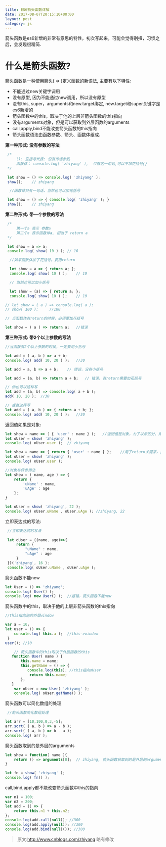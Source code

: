 ```yaml
---
title: ES6箭头函数详解
date: 2017-08-07T20:15:10+00:00
layout: post
category: js
---
```


箭头函数是es6新增的非常有意思的特性，初次写起来，可能会觉得别扭，习惯之后，会发现很精简.

# 什么是箭头函数?

箭头函数是一种使用箭头( => )定义函数的新语法, 主要有以下特性:

- 不能通过new关键字调用
- 没有原型, 因为不能通过new调用，所以没有原型
- 没有this, super，arguments和new.target绑定, new.target和super关键字是es6新增的
- 箭头函数中的this，取决于他的上层非箭头函数的this指向
- 没有arguments对象，但是可以获取到外层函数的arguments
- call,apply,bind不能改变箭头函数的this指向
- 箭头函数语法由函数参数、箭头、函数体组成.

**第一种形式: 没有参数的写法**

```js
 /*
     (): 空括号代表: 没有传递参数
     函数体： console.log( 'zhiyang' ),  只有这一句话,可以不加花括号{}
 */

 let show = () => console.log( 'zhiyang' );
 show(); 	// zhiyang
```

```js
  //函数体只有一句话，当然也可以加花括号

 let show = () => { console.log( 'zhiyang' ); }
 show();	// zhiyang

```

**第二种形式: 带一个参数的写法**

```js
 /*
     第一个a 表示 参数a
     第二个a 表示函数体a, 相当于 return a
 */

 let show = a => a;
 console.log( show( 10 ) );	// 10
```

```js
  //如果函数体加了花括号，要用return

  let show = a => { return a; };
  console.log( show( 10 ) );	// 10

  // 当然也可以加小括号

  let show = (a) => { return a; };
  console.log( show( 10 ) );	// 10
```
 
```js
// let show = ( a ) => console.log( a );
// show( 100 ); 	//100

// 当函数体有return的时候，必须要加花括号

let show = ( a ) => return a; 	//错误
```

**第三种形式: 带2个以上参数的写法**

```js
//当函数有2个以上参数的时候，一定要用小括号

let add = ( a, b ) => a + b;
console.log( add( 10, 20 ) ); 	//30

let add = a, b => a + b; 	// 错误，没有小括号

let add = (a, b) => return a + b;	// 错误，有return需要加花括号

// 你也可以这样写
let add = (a, b) => console.log( a + b );
add( 10, 20 ); 	//30

// 或者这样写
let add = ( a, b ) => { return a + b; };
console.log( add( 10, 20 ) ); 	//30
```

返回值如果是对象:

```js
let show = name => ( { 'user' : name } );	//返回值是对象，为了以示区分，用小括号
let oUser = show( 'zhiyang' );
console.log( oUser.user );	// zhiyang

let show = name => { return { 'user' : name } };	//用了return关键字，要用花括号{}
let oUser = show( 'zhiyang' );
console.log( oUser.user );

//对象与传参用法
let show = ( name, age ) => {
    return {
        'uName' : name,
        'uAge' : age                
    };
}

let oUser = show( 'zhiyang', 22 );
console.log( oUser.uName , oUser.uAge ); //zhiyang, 22
```

立即表达式的写法:

```js
 //立即表达式的写法
 
 let oUser = ((name, age)=>{
     return {
         "uName" : name,
         "uAge" : age
     }
 })('zhiyang', 16 );
 console.log( oUser.uName , oUser.uAge );
```

箭头函数不能new

```js
let User = () => 'zhiyang';
console.log( User() );
console.log( new User() ); 	//报错，箭头函数不能new
```

箭头函数中的this，取决于他的上层非箭头函数的this指向

```js
//this指向他的外层window

var a = 10;
let user = () => {
    console.log( this.a ); 	//this->window
 }
user(); //10
```

```js
    // 箭头函数中的this取决于外层函数的this
   function User( name ) {
       this.name = name;
       this.getName = () => {
          console.log(this); //this指向oUser
           return this.name;
       };
   }
    var oUser = new User( 'zhiyang' );
    console.log( oUser.getName() );
```

箭头函数可以简化数组的处理

```js
 //箭头函数简化数组处理

let arr = [10,100,0,3,-5];
arr.sort( ( a, b ) => a - b );
arr.sort( ( a, b ) => b - a );
console.log( arr );
```

箭头函数取到的是外层的arguments

```js
let show = function( name ){
    return () => arguments[0]; 	// zhiyang, 箭头函数获取到的是外层的arguments
}

let fn = show( 'zhiyang' );
console.log( fn() );
```

call,bind,apply都不能改变箭头函数中this的指向

```js
var n1 = 100;
var n2 = 200;
let add = () => {
	return this.n1 + this.n2;
};
console.log(add.call(null)); //300
console.log(add.apply(null)); //300
console.log(add.bind(null)()); //300
```


> 原文:http://www.cnblogs.com/zhiyang 略有修改